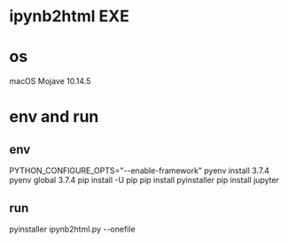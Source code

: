 # ipynb2html EXE

# os
macOS Mojave 10.14.5

# env and run

## env
PYTHON_CONFIGURE_OPTS="--enable-framework" pyenv install 3.7.4
pyenv global 3.7.4
pip install -U pip
pip install pyinstaller
pip install jupyter

## run
pyinstaller ipynb2html.py --onefile